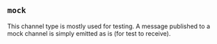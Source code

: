 ## `mock`

This channel type is mostly used for testing.  A message published
to a mock channel is simply emitted as is (for test to receive).

